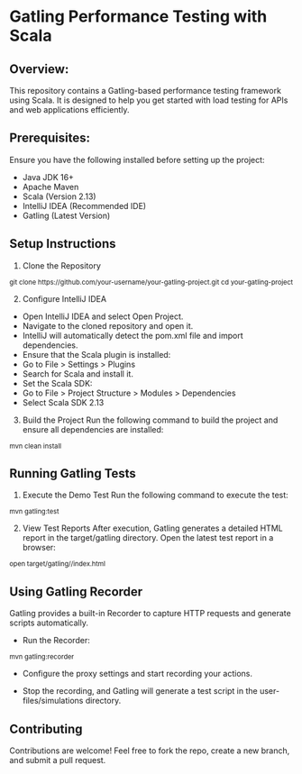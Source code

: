 # Gatling Performance Testing with Scala

## Overview:
This repository contains a Gatling-based performance testing framework using Scala. It is designed to help you get started with load testing for APIs and web applications efficiently.

## Prerequisites:
Ensure you have the following installed before setting up the project:
* Java JDK 16+
* Apache Maven
* Scala (Version 2.13)
* IntelliJ IDEA (Recommended IDE)
* Gatling (Latest Version)

## Setup Instructions
1. Clone the Repository
<sub>
git clone https://github.com/your-username/your-gatling-project.git
cd your-gatling-project
</sub>

2. Configure IntelliJ IDEA
* Open IntelliJ IDEA and select Open Project.
* Navigate to the cloned repository and open it.
* IntelliJ will automatically detect the pom.xml file and import dependencies.
* Ensure that the Scala plugin is installed:
* Go to File > Settings > Plugins
* Search for Scala and install it.
* Set the Scala SDK:
* Go to File > Project Structure > Modules > Dependencies
* Select Scala SDK 2.13

3. Build the Project
Run the following command to build the project and ensure all dependencies are installed:
<sub>
mvn clean install
</sub>

## Running Gatling Tests

1. Execute the Demo Test
Run the following command to execute the test:
<sub>
mvn gatling:test
</sub>

2. View Test Reports
After execution, Gatling generates a detailed HTML report in the target/gatling directory. Open the latest test report in a browser:
<sub>
open target/gatling/<test-name>/index.html
</sub>

## Using Gatling Recorder
Gatling provides a built-in Recorder to capture HTTP requests and generate scripts automatically.
* Run the Recorder:
<sub>
mvn gatling:recorder
</sub>

* Configure the proxy settings and start recording your actions.

* Stop the recording, and Gatling will generate a test script in the user-files/simulations directory.

## Contributing

Contributions are welcome! Feel free to fork the repo, create a new branch, and submit a pull request.
